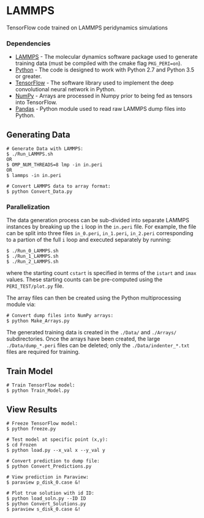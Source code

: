 # LAMMPS
TensorFlow code trained on LAMMPS peridynamics simulations

### Dependencies
* [LAMMPS](https://github.com/lammps/lammps) - The molecular dynamics software package used to generate training data (must be compiled with the cmake flag `PKG_PERI=on`).
* [Python](https://www.python.org/) - The code is designed to work with Python 2.7 and Python 3.5 or greater.
* [TensorFlow](https://www.tensorflow.org/install/) - The software library used to implement the deep convolutional neural network in Python.
* [NumPy](http://www.numpy.org/) - Arrays are processed in Numpy prior to being fed as tensors into TensorFlow.
* [Pandas](https://pandas.pydata.org/) - Python module used to read raw LAMMPS dump files into Python.

    

## Generating Data

```    
# Generate Data with LAMMPS:
$ ./Run_LAMMPS.sh
OR
$ OMP_NUM_THREADS=8 lmp -in in.peri
OR
$ lammps -in in.peri

# Convert LAMMPS data to array format:
$ python Convert_Data.py
```

### Parallelization

The data generation process can be sub-divided into separate LAMMPS instances by breaking up the `i` loop in the `in.peri` file.  For example, the file can be split into three files `in_0.peri`, `in_1.peri`, `in_2.peri` corresponding to a partion of the full `i` loop and executed separately by running:
    
```
$ ./Run_0_LAMMPS.sh
$ ./Run_1_LAMMPS.sh
$ ./Run_2_LAMMPS.sh        
```

where the starting count `cstart` is specified in terms of the `istart` and `imax` values.  These starting counts can be pre-computed using the `PERI_TEST/plot.py` file.

    
The array files can then be created using the Python multiprocessing module via:

```
# Convert dump files into NumPy arrays:
$ python Make_Arrays.py
```

The generated training data is created in the `./Data/` and `./Arrays/` subdirectories.  Once the arrays have been created, the large `./Data/dump_*.peri` files can be deleted; only the `./Data/indenter_*.txt` files are required for training.
     
    
## Train Model

```
# Train TensorFlow model:
$ python Train_Model.py
```


## View Results    

```
# Freeze TensorFlow model:
$ python freeze.py

# Test model at specific point (x,y):
$ cd Frozen
$ python load.py --x_val x --y_val y

# Convert prediction to dump file:
$ python Convert_Predictions.py

# View prediction in Paraview:
$ paraview p_disk_0.case &!

# Plot true solution with id ID:
$ python load_soln.py --ID ID
$ python Convert_Solutions.py
$ paraview s_disk_0.case &!
```    